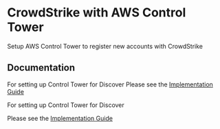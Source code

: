 # CrowdStrike with AWS Control Tower 

Setup AWS Control Tower to register new accounts with CrowdStrike 

## Documentation 

For setting up Control Tower for Discover 
Please see the [Implementation Guide](https://github.com/CrowdStrike/Cloud-AWS/blob/master/Control-Tower/documentation-implementation-guide.md)

For setting up Control Tower for Discover

Please see the [Implementation Guide](https://github.com/CrowdStrike/Cloud-AWS/blob/master/Control-Tower-For-Horizon/documentation/implementation-guide.md)

